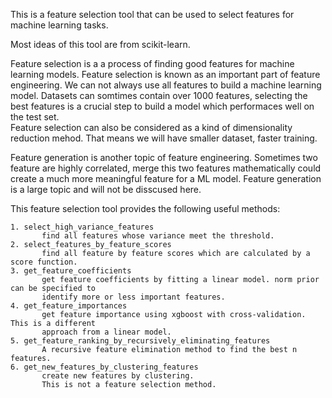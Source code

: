 This is a feature selection tool that can be used to select features for machine learning tasks.<br>

Most ideas of this tool are from scikit-learn.<br>

Feature selection is a a process of finding good features for machine learning models. Feature selection is known as an important part of feature engineering.
We can not always use all features to build a machine learning model. Datasets can somtimes contain over 1000 features, selecting the best features is a crucial step to build a model which performaces well on the test set.<br>
Feature selection can also be considered as a kind of dimensionality reduction mehod. That means we will have smaller dataset, faster training.<br>

Feature generation is another topic of feature engineering. Sometimes two feature are highly correlated, merge this two features mathematically could create a much more meaningful feature for a ML model. Feature generation is a large topic and will not be disscused here.<br>

This feature selection tool provides the following useful methods:

    1. select_high_variance_features
           find all features whose variance meet the threshold.
    2. select_features_by_feature_scores
           find all feature by feature scores which are calculated by a score function.
    3. get_feature_coefficients
           get feature coefficients by fitting a linear model. norm prior can be specified to
           identify more or less important features.
    4. get_feature_importances
           get feature importance using xgboost with cross-validation. This is a different
           approach from a linear model.
    5. get_feature_ranking_by_recursively_eliminating_features
           A recursive feature elimination method to find the best n features.
    6. get_new_features_by_clustering_features
           create new features by clustering.
           This is not a feature selection method.
